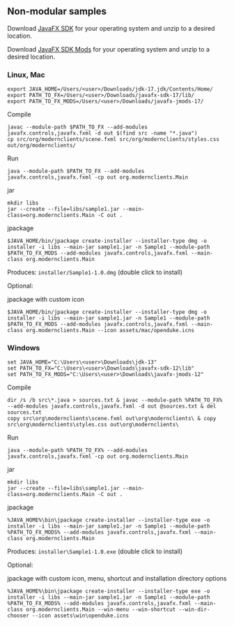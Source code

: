 ## Non-modular samples

Download [JavaFX SDK](https://gluonhq.com/products/javafx/) for your operating 
system and unzip to a desired location.

Download [JavaFX SDK Mods](https://gluonhq.com/products/javafx/) for your operating 
system and unzip to a desired location.

### Linux, Mac

    export JAVA_HOME=/Users/<user>/Downloads/jdk-17.jdk/Contents/Home/
    export PATH_TO_FX=/Users/<user>/Downloads/javafx-sdk-17/lib/
    export PATH_TO_FX_MODS=/Users/<user>/Downloads/javafx-jmods-17/

Compile

    javac --module-path $PATH_TO_FX --add-modules javafx.controls,javafx.fxml -d out $(find src -name "*.java")
    cp src/org/modernclients/scene.fxml src/org/modernclients/styles.css out/org/modernclients/

Run

    java --module-path $PATH_TO_FX --add-modules javafx.controls,javafx.fxml -cp out org.modernclients.Main

jar

    mkdir libs
    jar --create --file=libs/sample1.jar --main-class=org.modernclients.Main -C out .

jpackage

    $JAVA_HOME/bin/jpackage create-installer --installer-type dmg -o installer -i libs --main-jar sample1.jar -n Sample1 --module-path $PATH_TO_FX_MODS --add-modules javafx.controls,javafx.fxml --main-class org.modernclients.Main

Produces: `installer/Sample1-1.0.dmg` (double click to install)

Optional:

jpackage with custom icon

    $JAVA_HOME/bin/jpackage create-installer --installer-type dmg -o installer -i libs --main-jar sample1.jar -n Sample1 --module-path $PATH_TO_FX_MODS --add-modules javafx.controls,javafx.fxml --main-class org.modernclients.Main --icon assets/mac/openduke.icns

### Windows

    set JAVA_HOME="C:\Users\<user>\Downloads\jdk-13"
    set PATH_TO_FX="C:\Users\<user>\Downloads\javafx-sdk-12\lib"
    set PATH_TO_FX_MODS="C:\Users\<user>\Downloads\javafx-jmods-12"

Compile

    dir /s /b src\*.java > sources.txt & javac --module-path %PATH_TO_FX% --add-modules javafx.controls,javafx.fxml -d out @sources.txt & del sources.txt
    copy src\org\modernclients\scene.fxml out\org\modernclients\ & copy src\org\modernclients\styles.css out\org\modernclients\

Run

    java --module-path %PATH_TO_FX% --add-modules javafx.controls,javafx.fxml -cp out org.modernclients.Main

jar

    mkdir libs
    jar --create --file=libs\sample1.jar --main-class=org.modernclients.Main -C out .

jpackage

    %JAVA_HOME%\bin\jpackage create-installer --installer-type exe -o installer -i libs --main-jar sample1.jar -n Sample1 --module-path %PATH_TO_FX_MODS% --add-modules javafx.controls,javafx.fxml --main-class org.modernclients.Main

Produces: `installer\Sample1-1.0.exe` (double click to install)

Optional:

jpackage with custom icon, menu, shortcut and installation directory options

    %JAVA_HOME%\bin\jpackage create-installer --installer-type exe -o installer -i libs --main-jar sample1.jar -n Sample1 --module-path %PATH_TO_FX_MODS% --add-modules javafx.controls,javafx.fxml --main-class org.modernclients.Main --win-menu --win-shortcut --win-dir-chooser --icon assets\win\openduke.icns

